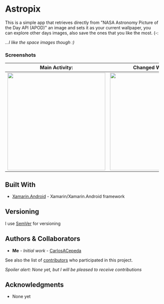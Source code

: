 # Astropix
This is a simple app that retrieves directly from "NASA Astronomy Picture of the Day API (APOD)" an image and sets it as your current wallpaper, you can explore other days images, also save the ones that you like the most. (-:

*...I like the space images though :)*

### Screenshots


|Main Activity:|Changed Wallpaper :)|
|-----------|------------|
|<img src="https://i.imgur.com/3ns6Kmv.png" width=320>|<img src="https://i.imgur.com/ula94DA.png" width=320>

## Built With

* [Xamarin.Android](https://docs.microsoft.com/en-us/xamarin/android/) - Xamarin/Xamarin.Android framework

## Versioning

I use [SemVer](http://semver.org/) for versioning

## Authors & Collaborators

* **Me** - *Initial work* - [CarlosACepeda](https://github.com/CarlosACepeda)

See also the list of [contributors](https://github.com/CarlosACepeda/Astropix/contributors) who participated in this project.

*Spoiler alert: None yet, but I will be pleased to receive contributions*

## Acknowledgments

* None yet
